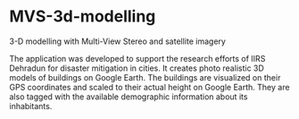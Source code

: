 # MVS-3d-modelling
3-D modelling with Multi-View Stereo and satellite imagery


The application was developed to support the research efforts of IIRS Dehradun for disaster mitigation in cities.
It creates photo realistic 3D models of buildings on Google Earth. The buildings are visualized on their GPS coordinates and scaled to their actual height on Google Earth. They are also tagged with the available demographic information about its inhabitants.
